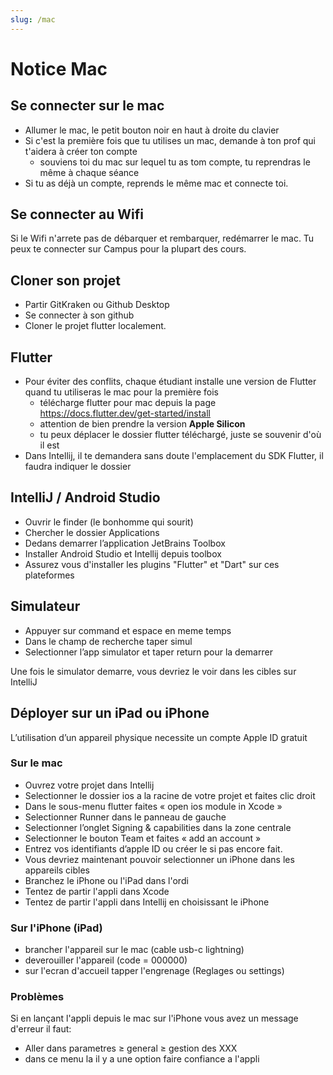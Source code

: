 ```yaml
---
slug: /mac
---
```


# Notice Mac

## Se connecter sur le mac

- Allumer le mac, le petit bouton noir en haut à droite du clavier
- Si c'est la première fois que tu utilises un mac, demande à ton prof qui t'aidera à créer ton compte
  - souviens toi du mac sur lequel tu as tom compte, tu reprendras le même à chaque séance
- Si tu as déjà un compte, reprends le même mac et connecte toi.

## Se connecter au Wifi

Si le Wifi n'arrete pas de débarquer et rembarquer, redémarrer le mac. Tu peux te connecter sur Campus pour la plupart des cours.

## Cloner son projet

- Partir GitKraken ou Github Desktop
- Se connecter à son github
- Cloner le projet flutter localement.

## Flutter

- Pour éviter des conflits, chaque étudiant installe une version de Flutter quand tu utiliseras le mac pour la première fois
  - télécharge flutter pour mac depuis la page https://docs.flutter.dev/get-started/install
  - attention de bien prendre la version **Apple Silicon**
  - tu peux déplacer le dossier flutter téléchargé, juste se souvenir d'où il est
- Dans Intellij, il te demandera sans doute l'emplacement du SDK Flutter, il faudra indiquer le dossier

## IntelliJ / Android Studio

- Ouvrir le finder (le bonhomme qui sourit)
- Chercher le dossier Applications
- Dedans demarrer l’application JetBrains Toolbox
- Installer Android Studio et Intellij depuis toolbox
- Assurez vous d'installer les plugins "Flutter" et "Dart" sur ces plateformes

## Simulateur

- Appuyer sur command et espace en meme temps
- Dans le champ de recherche taper simul
- Selectionner l’app simulator et taper return pour la demarrer

Une fois le simulator demarre, vous devriez le voir dans les cibles sur IntelliJ

## Déployer sur un iPad ou iPhone

L’utilisation d’un appareil physique necessite un compte Apple ID gratuit

### Sur le mac

- Ouvrez votre projet dans Intellij
- Selectionner le dossier ios a la racine de votre projet et faites clic droit
- Dans le sous-menu flutter faites « open ios module in Xcode »
- Selectionner Runner dans le panneau de gauche
- Selectionner l’onglet Signing & capabilities dans la zone centrale
- Selectionner le bouton Team et faites « add an account »
- Entrez vos identifiants d’apple ID ou créer le si pas encore fait.
- Vous devriez maintenant pouvoir selectionner un iPhone dans les appareils cibles
- Branchez le iPhone ou l'iPad dans l'ordi
- Tentez de partir l'appli dans Xcode
- Tentez de partir l'appli dans Intellij en choisissant le iPhone

### Sur l'iPhone (iPad)

- brancher l'appareil sur le mac (cable usb-c lightning)
- deverouiller l'appareil (code = 000000)
- sur l'ecran d'accueil tapper l'engrenage (Reglages ou settings)

### Problèmes

Si en lançant l'appli depuis le mac sur l'iPhone vous avez un message d'erreur il faut:

- Aller dans parametres ≥ general ≥ gestion des XXX
- dans ce menu la il y a une option faire confiance a l'appli
